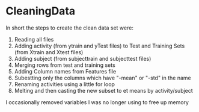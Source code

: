 CleaningData
============
In short the steps to create the clean data set were:

1. Reading all files
2. Adding activity (from ytrain and yTest files) to  Test and Training Sets (from Xtrain and Xtest files)
3. Adding subject (from subjecttrain and subjecttest files)
4. Merging rows from test and training sets
5. Adding Column names from Features file
6. Subestting only the columns which have "-mean" or "-std" in the name
7. Renaming activities using a little for loop 
8. Melting and then casting the new subset to et means by activity/subject

I occasionally removed variables I was no longer using to free up memory
